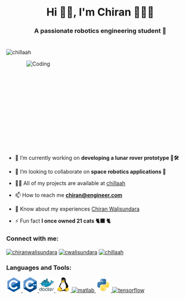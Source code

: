 <h1 align="center">Hi 👋🏽, I'm Chiran 👨🏾‍🚀</h1>
<h3 align="center">A passionate robotics engineering student 👾</h3>
<h1>   </h1>
<p align="left"> <img src="https://komarev.com/ghpvc/?username=chillaah&label=Profile%20views&color=0e75b6&style=flat" alt="chillaah" /> </p>

<img align = "right" alt = "Coding" width = "450" src = "https://camo.githubusercontent.com/c1dcb74cc1c1835b1d716f5051499a2814c683c806b15f04b0eba492863703e9/68747470733a2f2f63646e2e6472696262626c652e636f6d2f75736572732f3733303730332f73637265656e73686f74732f363538313234332f6176656e746f2e676966">
<p style="margin-bottom:7cm;"> </p>

- 🔭 I’m currently working on **developing a lunar rover prototype 🤖🛠️**

- 👯 I’m looking to collaborate on **space robotics applications 🚀**

- 👨‍💻 All of my projects are available at [chillaah](https://github.com/chillaah?tab=repositories)

- 📫 How to reach me **chiran@engineer.com**

- 📄 Know about my experiences [Chiran Walisundara](https://www.linkedin.com/in/chiranwalisundara/)

- ⚡ Fun fact **I once owned 21 cats 🐈‍⬛ 🐈**

<h3 align="left">Connect with me:</h3>
<p align="left">
<a href="https://linkedin.com/in/chiranwalisundara" target="blank"><img align="center" src="https://raw.githubusercontent.com/rahuldkjain/github-profile-readme-generator/master/src/images/icons/Social/linked-in-alt.svg" alt="chiranwalisundara" height="30" width="40" /></a>
<a href="https://fb.com/cwalisundara" target="blank"><img align="center" src="https://raw.githubusercontent.com/rahuldkjain/github-profile-readme-generator/master/src/images/icons/Social/facebook.svg" alt="cwalisundara" height="30" width="40" /></a>
<a href="https://instagram.com/chillaah" target="blank"><img align="center" src="https://raw.githubusercontent.com/rahuldkjain/github-profile-readme-generator/master/src/images/icons/Social/instagram.svg" alt="chillaah" height="30" width="40" /></a>
</p>

<h3 align="left">Languages and Tools:</h3>
<p align="left"> <a href="https://www.cprogramming.com/" target="_blank" rel="noreferrer"> <img src="https://raw.githubusercontent.com/devicons/devicon/master/icons/c/c-original.svg" alt="c" width="40" height="40"/> </a> <a href="https://www.w3schools.com/cpp/" target="_blank" rel="noreferrer"> <img src="https://raw.githubusercontent.com/devicons/devicon/master/icons/cplusplus/cplusplus-original.svg" alt="cplusplus" width="40" height="40"/> </a> <a href="https://www.docker.com/" target="_blank" rel="noreferrer"> <img src="https://raw.githubusercontent.com/devicons/devicon/master/icons/docker/docker-original-wordmark.svg" alt="docker" width="40" height="40"/> </a> <a href="https://www.linux.org/" target="_blank" rel="noreferrer"> <img src="https://raw.githubusercontent.com/devicons/devicon/master/icons/linux/linux-original.svg" alt="linux" width="40" height="40"/> </a> <a href="https://www.mathworks.com/" target="_blank" rel="noreferrer"> <img src="https://upload.wikimedia.org/wikipedia/commons/2/21/Matlab_Logo.png" alt="matlab" width="40" height="40"/> </a> <a href="https://www.python.org" target="_blank" rel="noreferrer"> <img src="https://raw.githubusercontent.com/devicons/devicon/master/icons/python/python-original.svg" alt="python" width="40" height="40"/> </a> <a href="https://www.tensorflow.org" target="_blank" rel="noreferrer"> <img src="https://www.vectorlogo.zone/logos/tensorflow/tensorflow-icon.svg" alt="tensorflow" width="40" height="40"/> </a> </p>

